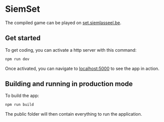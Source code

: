 # SiemSet

The compiled game can be played on [set.siemlasseel.be](https://set.siemlasseel.be).

## Get started

To get coding, you can activate a http server with this command:

```bash
npm run dev
```

Once activated, you can navigate to [localhost:5000](http://localhost:5000) to see the app in action.

## Building and running in production mode

To build the app:

```bash
npm run build
```
The public folder will then contain everything to run the application.